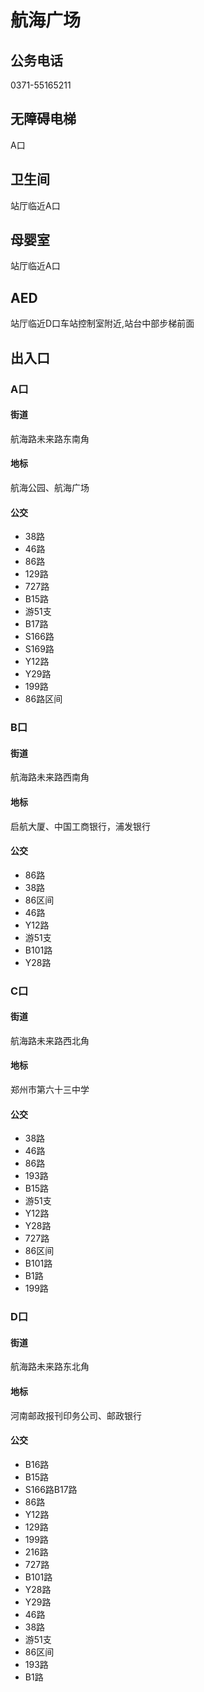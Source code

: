 # 航海广场

## 公务电话

0371-55165211

## 无障碍电梯

A口

## 卫生间

站厅临近A口

## 母婴室

站厅临近A口

## AED

站厅临近D口车站控制室附近,站台中部步梯前面

## 出入口

### A口

#### 街道

航海路未来路东南角

#### 地标

航海公园、航海广场

#### 公交

- 38路
- 46路
- 86路
- 129路
- 727路
- B15路
- 游51支
- B17路
- S166路
- S169路
- Y12路
- Y29路
- 199路
- 86路区间

### B口

#### 街道

航海路未来路西南角

#### 地标

启航大厦、中国工商银行，浦发银行

#### 公交

- 86路
- 38路
- 86区间
- 46路
- Y12路
- 游51支
- B101路
- Y28路

### C口

#### 街道

航海路未来路西北角

#### 地标

郑州市第六十三中学

#### 公交

- 38路
- 46路
- 86路
- 193路
- B15路
- 游51支
- Y12路
- Y28路
- 727路
- 86区间
- B101路
- B1路
- 199路

### D口

#### 街道

航海路未来路东北角

#### 地标

河南邮政报刊印务公司、邮政银行

#### 公交

- B16路
- B15路
- S166路B17路
- 86路
- Y12路
- 129路
- 199路
- 216路
- 727路
- B101路
- Y28路
- Y29路
- 46路
- 38路
- 游51支
- 86区间
- 193路
- B1路


